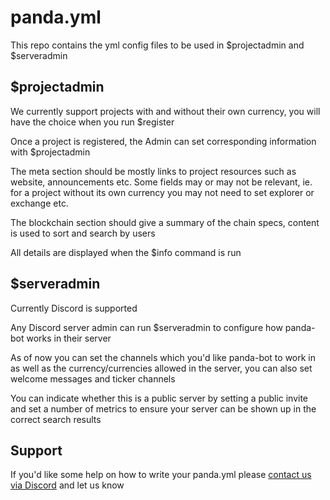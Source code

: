 # panda.yml

This repo contains the yml config files to be used in $projectadmin and $serveradmin

## $projectadmin

We currently support projects with and without their own currency, you will have the choice when you run $register

Once a project is registered, the Admin can set corresponding information with $projectadmin

The meta section should be mostly links to project resources such as website, announcements etc. Some fields may or may not be relevant, ie. for a project without its own currency you may not need to set explorer or exchange etc.

The blockchain section should give a summary of the chain specs, content is used to sort and search by users

All details are displayed when the $info command is run

## $serveradmin

Currently Discord is supported

Any Discord server admin can run $serveradmin to configure how panda-bot works in their server

As of now you can set the channels which you'd like panda-bot to work in as well as the currency/currencies allowed in the server, you can also set welcome messages and ticker channels

You can indicate whether this is a public server by setting a public invite and set a number of metrics to ensure your server can be shown up in the correct search results

## Support

If you'd like some help on how to write your panda.yml please [contact us via Discord](https://discord.gg/Hs57Jg4) and let us know
